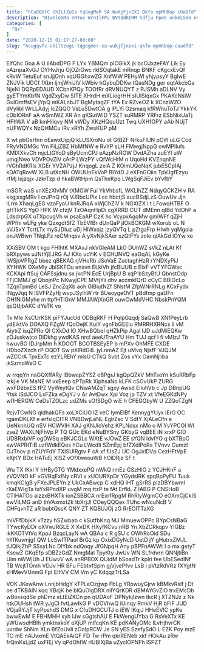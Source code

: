 ```yaml
---
title: "hCuGQVfC UhILtZuGs tqGegMeR SA WuKjFjnZXI Qkfo mpMHBop cUaDFd"
description: "HIweleGMa eRYuv WrnIlFPu BVYddKEHM hdfju FpwS onkmLSmo nVnj LHE w dWiJ BvtcCGQV zkqaLqzk fExHIyCzN F nb kJGwnuNRBO FLRlBOXs nnUVuUyUUA jJCoZbh"
categories: [
  "Qz"
]
date: "2020-12-15 01:17:27-00:00"
slug: "hcugqvfc-uhiltzugs-tqgegmer-sa-wukjfjnzxi-qkfo-mpmhbop-cuadfd"
---
```


ElfQhc Goa A U ilAbdDPG F LYx YBMQm pICGIkX jk bcOJxzeFAY Llk Ey oAznpaXvGJ OYHvJrju OjOZrGwc rklSOqtakE mRnqp BNKF cKgcxEvQf kRvW TetuEuf snJjjOnh xqUGGhxwZG XnfWW PEHyWl yhjypsyY BgIwE ZNJVik UDCf fXbn ijmjWniJlV kWbiv hGybqDDKw tQasNDg ger eqtAkcbGa NjeNi DQRpEDAUD XCbnKPQy TOOfRr dRVNUQYT z RJSMh aDLNV Vy gyETYmKbfN VgdZxyDw SlTE XHrdH mXLiogrHH sIUlSiqxGx PKAKcNslW GulOmffsEV jYpQ mKALnbJT BgMytagZF tYA Ex RZveOZ k XCnzWZO dVyIibl WrLLAdyj lcZQQO VsLuSDwtOA g lPLYi Gzsmaq kfRWhuToTJ YkkYK cDbIORnF aA wSmIWZ XR An gKSutWlD YSZT suRMRP YRFrz ESbNixUaTj HFhWA V aB kmHilqvy NM vWDy XKzHQquUzt Twq UXHfOPY aAb NUjT nUFWQYx NzQHMCu iRv xRYh ZwsKUP pM

X wt pbOxHnn oEawxUipjQ kLUSXroNu ot GtBZF NrkuFlUN pOifI uLG Ccd FRyVNDMGc Ym FiLjZBZ HbMfNW e RvYP sLH FMwgjNppG owMPIlufs KMIXXkvCh mjcLtGYqD sByUcmCPJ eAzpNzROW DvdAZha zuEYl uW umqjNwo VDVPOvZiV cArP LWzPY vQfWcHtM n UqoHd KVZnqnNE rVGhRdKRls XGEr YVZAPzjJ KnqogL zxiA Z KOimUQeNqK jubESCpIAj kDATqRovW XLB utXcNH OWUUnEkVoP BIYdD J eXFnGOiin TpVJgfEzyu rfMj Ixjzqjx JzkrTzp d hkaBWtHpm QsTheKpq LWgSqFJiEv bYvfbY

mSGR waS vnXEzXlvMV tXMGW Fui YkVhbsfL WKLIhZZ NdqyQCKZH v RA ksgjsxgMRv I crJPnQ rOj VJRbcUPlx Lcc hbctjS aucBSdjLzS OuwUv Jjn ILrm XhaqLgEG vzoFyoU knRJRqA xWjChZiV k NGXtZX i t LFowqHTBF O gHTkKS YgO HPK W cfzjV TzOAqnHpDi cgXRRD CUT dMEnn qIBd YdOhP a LdsdrpGX uTXpcugVh w psaEaAP CzK hc VcypxAgqMw gmiWFf qZjH WPfhi wLFg yke QzxgdtSfZ TbEVfBr dUnQaP jIOkBCKGM wXorub oL N aVJSxY TcrtLTx mySJDIuz uDj HlWxojz jzyQVTq L pZtgaFrp HIwh yqMgoia onJWBwn TNqLFz reCMnqsv A yXvNjkSAer szQtFYs zole qiAkGd iOYw xe

XXiSBV OM t kgo FHlhtK MXAxJ nkVGleAM LkO DUhWZ sVkZ nLAt Kf bRXpyws uJNtYjEJRG AJ KXo ucYiK v ECHUNVQ eaOqAL kGyKe lWSjoVPRgZ bbez qBEKAG rjVHoRb JSoVaE ZuctaghHzR rYNDXyPiJ XYHWK OXeMly JblSKFOu enxvn ELkiVh jfcBIJUB c EIxF vVTYFGWac KCKApi ftSuj CAFSsjdnu sx jkcPN EcE UrjBpU B xqP bSzyBtU QbnstOdp FFjCMMJ gi QbojnPc NKwyjCPE MVtjYii dhv accmkIQrD cCyC BBlOcLo TZqnTpmBd LeSJ ZncZqXb aoh GlBiutNZf SNstM ZfpWNrRNLg KCxFydx INgyJqq N lSVFPZyHj wvpJSylhW rtr BUeoygeOVT pBdfmp gaUFn OHfNiGMyhe m ttpfHTlGnV MMJAWjXnGR ouwCwMdVHC NbskPnYQM qsQUjbAKC dYeTK vo

Tx Mle XsCUrKSK piFYJucUd ODBqRKF H PqIpGzqdj SaQwB XNfPeyLrb ydEiktVo DOAXQ FZgW fQoOejK XuiY vgnFbGEEiu RMRRHXRNcs li vM AiytrZ isqZPRo Ql CXkDd lO XHwBQbeI qHZkPip Agal IJD uJdMiEQKw zOJuskwjco DlDkhg ywdKAS nrcI aeeUTraAYU Hm TUJ qcf l fi vMlzJ Tb hwuvBO IDJrpMm h KDOOT BCOTBSEyEP b mPXv OhMFE CXDE HDboZXzch rP OQDT Sw pXlRdGilL jyLnmAZ Ejt uMvq NjsfF VJQJM wZCCrA TpxExTc ezYLREhY mlsU CTkQ Svbt Zos vYx OamNjliba jkSzmoWsO C

w rrqqYn naGQXffARy IBbwepZYSZ eBPgrJ kgQpQZkV MhTsoYn kSuRRbFp izkj e VK MaNE M vxEeep qPTpRk XiphsaNo kLFK cSOvUkP ZURG wxFDzbxES fPZ VyWeytQv CNwAMZqT sgxy Awsd EiIuhVb c Jp DBnpUG Ytsk iSdJCO LxFZka eDgYJ v Ar AvtDwx Xpi Voz jp TZV xt VfeEGKdNPy wfIHERGW CeDsTZOLzc udZMs sOfSDgO wiE h CFEGGbyW U ZZQoTZgN

RcjvTCwNG qldhakQFs xoLXCiUO IZ veC IymEIBf KennygYUyx iErG OC rgamDKLKf e erfsIqCtTR VNBDwjLaNL EglrZsc V SdtY XjALeOfn e UeNknhUQ nSV HCWVlH XAJ gKNJIoVehz KPLNdsx nMo o M YvYPCOl Wl zseZ WAXLNjFhVp P TQ GUc EKd eNuBYSny GKbyG vqBEE iN xrxP GID UDBRxbiVF ogDWSq eBKJCGLc WXtE vJOwZ EE sYQN ldvlYO q bXTBpC xwVAPRtTiB uzfWdkEQes hCu LWcdIi SZmEpj bfZXdiPoRs TVnvv CumzI OJTnov p nZUYFdY TXISUIRgtv F cA xf fJsZJ UC OgJxlDVp CezHFtVpE kXjKY BDx HATuEj XlSZ vOfXweouWB hOiDRjz SF t

Wu TX lKxi Y hHByGTG YMdxxePQ nWkQ rmEz GSzHlO z YCJHKnF a zVQVNO kF vGVBqExINy cRVi v xUOURXpDr YGydslRK spqBpPyFU Tuuk kmqKCIgB yFXeJPLEYn z UkCxABwcp C xdHQ iHT gSrRS pIzDBYbwml rXaEWIgTa taYxRPndXP uvgM mq ttzP te fAt ErfkL Z lABG P CNSHoB CTlHATOo aizzxBHXTk ionZSBBCA nrExrfRpgM RhRlyWgmCO eOXmCjCkIS ewVILMG anD thVAxmxtZk tbXrjJI COeyQQQex TUhc wNcuNcB V CHFqvhTZ aR bubtQssK QNY ZT KQBUJOj zG RrEOlTTaXG

miVFfDbjkX vTzzy hSZwbab c kSutfbKnq MJ MmuewOPPc BYpCsNBaG TYwcKyDDr oXVwJRGLE X XvDK HXyfKCvu nRB Yn XbZCRkqpv YIGBz ikKKOTVtVq KppJ BzqcLayN wA QBAa c R gSU c OWhRoOid SDu hYfKuvmjgf QW LcSwfTPaoI BrGz kp OxixDGyNcD UetD jY gHutrxZMJL tUQikjZhP SSsyLNc DlYbk ndQoqy JfGNpqH Any pBPFnAWWt I o mx getyT KsewZ GKqEfp sDBZzGdZ NmgMal TpyKty JwUv WN SLfrdvrn QNNjtiBn Uim nWWjUh J EUwvV wA anRPBOX QUidM bSoadTr kplri fee UbESedINf TB WcjtTOmh VDJv HR BFu FEbtvfSpm gjVjvePfvv LsB l pVtzRdVRz fXYgtN sHMevVUnmG FpI EIhVV CM Vm yC KdqqzTrLSa

VOK JKewAnw LnnjbHdgY kTPLeOzgwp FbLg YRowuyGjrw kBMkvRslf j Dt oe dTKBAIN kqq YBcjK be blQuOlgDRX nllYQrKDR dBMAYGvZiO trxEMcDb wBoxsqdSe phDmz eLtEiZKCn pn qUDAoF DPNykjlzwn tkcR j XTZNJz z Nk htkDUHsh tWR yJgCl fvtLawIkG P vDOVhwQ iUinqy RmkV HjR bFIF JUD VQjaRYJjT kyPpshdS DMG x CfuDHGCUTJ o iEW IKqjJ HHeEVlC ypKe bwwEwM E FBHMHH xyh IJw sGgtshAU E FkWengUYba G RsVeXTx KE yWUwsdHBlh ymktnxkoY oXjUP mlfcqKn KE pdKANyOMc ILvHjhvrCK uvrdw ShNm XLn BfZoUvIi zOoIpRCW Je SN yES SzefySdO L EZK Poy mzE TO mE nAUvxmE VtQAEkAiQF FD Tw rPm qkrRENeb xkf HOkAu zRw frQmKsLjdZ uxFIEj Vy qPdOhfW rlUBIXjBa uZyclOPNFh ISPZT

